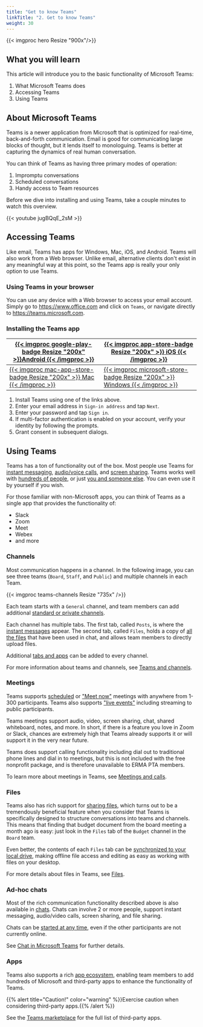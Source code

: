 ```yaml
---
title: "Get to know Teams"
linkTitle: "2. Get to know Teams"
weight: 30
---
```


{{< imgproc hero Resize "900x"/>}}

## What you will learn

This article will introduce you to the basic functionality of Microsoft Teams:

1. What Microsoft Teams does
2. Accessing Teams
3. Using Teams

## About Microsoft Teams

Teams is a newer application from Microsoft that is optimized for real-time, back-and-forth communication. Email is good for communicating large blocks of thought, but it lends itself to monologuing. Teams is better at capturing the dynamics of real human conversation.

You can think of Teams as having three primary modes of operation:

1. Impromptu conversations
2. Scheduled conversations
3. Handy access to Team resources

Before we dive into installing and using Teams, take a couple minutes to watch this overview.

{{< youtube jugBQqE_2sM >}}

## Accessing Teams

Like email, Teams has apps for Windows, Mac, iOS, and Android. Teams will also work from a Web browser. Unlike email, alternative clients don't exist in any meaningful way at this point, so the Teams app is really your only option to use Teams.

### Using Teams in your browser

You can use any device with a Web browser to access your email account. Simply go to <https://www.office.com> and click on `Teams`, or navigate directly to <https://teams.microsoft.com>.

### Installing the Teams app

| [{{< imgproc google-play-badge Resize "200x" >}}Android {{< /imgproc >}}][android-download] | [{{< imgproc app-store-badge Resize "200x" >}} iOS {{< /imgproc >}}][ios-download]               |
| ------------------------------------------------------------------------------------------- | ------------------------------------------------------------------------------------------------ |
| [{{< imgproc mac-app-store-badge Resize "200x" >}} Mac {{< /imgproc >}}][mac-download]      | [{{< imgproc microsoft-store-badge Resize "200x" >}} Windows {{< /imgproc >}}][windows-download] |

1. Install Teams using one of the links above.
2. Enter your email address in `Sign-in address` and tap `Next`.
3. Enter your password and tap `Sign in`.
4. If multi-factor authentication is enabled on your account, verify your identity by following the prompts.
5. Grant consent in subsequent dialogs.

## Using Teams

Teams has a ton of functionality out of the box. Most people use Teams for [instant messaging](https://support.microsoft.com/en-us/office/send-a-message-to-a-channel-in-teams-5c8131ce-eaad-4798-bc73-e33f4652a9c4), [audio/voice calls](https://support.microsoft.com/en-us/office/using-video-in-microsoft-teams-3647fc29-7b92-4c26-8c2d-8a596904cdae), and [screen sharing](https://support.microsoft.com/en-us/office/share-content-in-a-meeting-in-teams-fcc2bf59-aecd-4481-8f99-ce55dd836ce8). Teams works well with [hundreds of people](https://support.microsoft.com/en-us/office/get-started-with-microsoft-teams-live-events-d077fec2-a058-483e-9ab5-1494afda578a), or just [you and someone else](https://support.microsoft.com/en-us/office/start-a-call-from-a-chat-in-teams-f5138c9d-df4c-43d8-9cf6-53400c1a7798). You can even use it by yourself if you wish.

For those familiar with non-Microsoft apps, you can think of Teams as a single app that provides the functionality of:

- Slack
- Zoom
- Meet
- Webex
- and more

### Channels

Most communication happens in a channel. In the following image, you can see three teams (`Board`, `Staff`, and `Public`) and multiple channels in each Team.

{{< imgproc teams-channels Resize "735x" />}}

Each team starts with a `General` channel, and team members can add additional [standard or private channels](https://support.microsoft.com/en-us/office/teams-can-have-standard-or-private-channels-de3e20b0-7494-439c-b7e5-75899ebe6a0e).

Each channel has multiple tabs. The first tab, called `Posts`, is where the [instant messages](https://support.microsoft.com/en-us/office/send-a-message-to-a-channel-in-teams-5c8131ce-eaad-4798-bc73-e33f4652a9c4) appear. The second tab, called `Files`, holds a copy of [all the files](https://support.microsoft.com/en-us/office/share-a-file-in-teams-0c4d34ee-5dd8-46d5-ab35-0d227b5e6eb5) that have been used in chat, and allows team members to directly upload files.

Additional [tabs and apps](https://support.microsoft.com/en-us/office/use-an-app-in-a-tab-in-a-channel-or-chat-83d0514f-2134-4db5-80f2-e9b43e111d57) can be added to every channel.

For more information about teams and channels, see [Teams and channels][teams-and-channels].

### Meetings

Teams supports [scheduled](https://support.microsoft.com/en-us/office/schedule-a-meeting-in-teams-943507a9-8583-4c58-b5d2-8ec8265e04e5) or ["Meet now"](https://support.microsoft.com/en-us/office/start-an-instant-meeting-in-teams-ff95e53f-8231-4739-87fa-00b9723f4ef5) meetings with anywhere from 1-300 participants. Teams also supports ["live events"](https://support.microsoft.com/en-us/office/get-started-with-microsoft-teams-live-events-d077fec2-a058-483e-9ab5-1494afda578a) including streaming to public participants.

Teams meetings support audio, video, screen sharing, chat, shared whiteboard, notes, and more. In short, if there is a feature you love in Zoom or Slack, chances are extremely high that Teams already supports it or will support it in the very near future.

Teams does support calling functionality including dial out to traditional phone lines and dial in to meetings, but this is not included with the free nonprofit package, and is therefore unavailable to ERMA PTA members.

To learn more about meetings in Teams, see [Meetings and calls][meetings-and-calls].

### Files

Teams also has rich support for [sharing files](https://support.microsoft.com/en-us/office/files-c593c78a-27c4-4661-a598-682baa30ca7e?ui=en-US&rs=en-US&ad=US), which turns out to be a tremendously beneficial feature when you consider that Teams is specifically designed to structure conversations into teams and channels. This means that finding that budget document from the board meeting a month ago is easy: just look in the `Files` tab of the `Budget` channel in the `Board` team.

Even better, the contents of each `Files` tab can be [synchronized to your local drive](https://support.microsoft.com/en-us/office/sync-file-libraries-to-a-team-67a90549-4741-46df-8ae6-c6e2004f5b95), making offline file access and editing as easy as working with files on your desktop.

For more details about files in Teams, see [Files](https://support.microsoft.com/en-us/office/files-c593c78a-27c4-4661-a598-682baa30ca7e?ui=en-US&rs=en-US&ad=US).

### Ad-hoc chats

Most of the rich communication functionality described above is also available in [chats](https://support.microsoft.com/en-us/office/chat-in-microsoft-teams-f3a917cb-1a83-42b2-a097-0678298703bb?ui=en-US&rs=en-US&ad=US#ID0EAABAAA=Basics). Chats can involve 2 or more people, support instant messaging, audio/video calls, screen sharing, and file sharing.

Chats can be [started at any time](https://support.microsoft.com/en-us/office/start-a-chat-in-teams-0c71b32b-c050-4930-a887-5afbe742b3d8), even if the other participants are not currently online.

See [Chat in Microsoft Teams](https://support.microsoft.com/en-us/office/chat-in-microsoft-teams-f3a917cb-1a83-42b2-a097-0678298703bb?ui=en-US&rs=en-US&ad=US#ID0EAABAAA=Basics) for further details.

### Apps

Teams also supports a rich [app ecosystem](https://support.microsoft.com/en-us/office/apps-and-services-cc1fba57-9900-4634-8306-2360a40c665b?ui=en-US&rs=en-US&ad=US), enabling team members to add hundreds of Microsoft and third-party apps to enhance the functionality of Teams.

{{% alert title="Caution!" color="warning" %}}Exercise caution when considering third-party apps.{{% /alert %}}

See the [Teams marketplace](https://appsource.microsoft.com/en-us/marketplace/apps?src=wnblogmar2018&product=teams) for the full list of third-party apps.

[android-download]: https://aka.ms/androidteams
[hero-image]: https://images.unsplash.com/uploads/1413222992504f1b734a6/1928e537?ixlib=rb-1.2.1&ixid=eyJhcHBfaWQiOjg2MjE3fQ&w=900&h=225&crop=top&fit=crop&fp-y=.5
[ios-download]: https://aka.ms/iosteams
[mac-download]: https://teams.microsoft.com/downloads/desktopurl?env=production&plat=osx&arch=&download=true
[meetings-and-calls]: https://support.microsoft.com/en-us/office/meetings-and-calls-d92432d5-dd0f-4d17-8f69-06096b6b48a8?ui=en-US&rs=en-US&ad=US
[teams-and-channels]: https://support.microsoft.com/en-us/office/teams-and-channels-df38ae23-8f85-46d3-b071-cb11b9de5499?ui=en-US&rs=en-US&ad=US
[windows-download]: https://teams.microsoft.com/downloads/desktopurl?env=production&plat=windows&arch=x64&download=true
